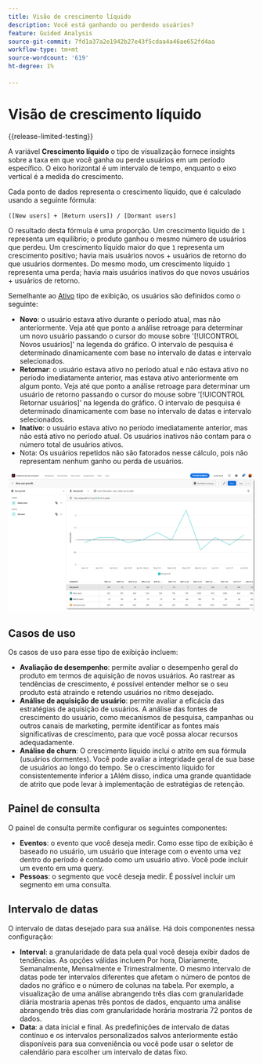 ```yaml
---
title: Visão de crescimento líquido
description: Você está ganhando ou perdendo usuários?
feature: Guided Analysis
source-git-commit: 7fd1a37a2e1942b27e43f5cdaa4a46ae652fd4aa
workflow-type: tm+mt
source-wordcount: '619'
ht-degree: 1%

---
```


# Visão de crescimento líquido

{{release-limited-testing}}

A variável **Crescimento líquido** o tipo de visualização fornece insights sobre a taxa em que você ganha ou perde usuários em um período específico. O eixo horizontal é um intervalo de tempo, enquanto o eixo vertical é a medida do crescimento.

Cada ponto de dados representa o crescimento líquido, que é calculado usando a seguinte fórmula:

`([New users] + [Return users]) / [Dormant users]`

O resultado desta fórmula é uma proporção. Um crescimento líquido de `1` representa um equilíbrio; o produto ganhou o mesmo número de usuários que perdeu. Um crescimento líquido maior do que `1` representa um crescimento positivo; havia mais usuários novos + usuários de retorno do que usuários dormentes. Do mesmo modo, um crescimento líquido `1` representa uma perda; havia mais usuários inativos do que novos usuários + usuários de retorno.

Semelhante ao [Ativo](active.md) tipo de exibição, os usuários são definidos como o seguinte:

* **Novo**: o usuário estava ativo durante o período atual, mas não anteriormente. Veja até que ponto a análise retroage para determinar um novo usuário passando o cursor do mouse sobre &#39;[!UICONTROL Novos usuários]&#39; na legenda do gráfico. O intervalo de pesquisa é determinado dinamicamente com base no intervalo de datas e intervalo selecionados.
* **Retornar**: o usuário estava ativo no período atual e não estava ativo no período imediatamente anterior, mas estava ativo anteriormente em algum ponto. Veja até que ponto a análise retroage para determinar um usuário de retorno passando o cursor do mouse sobre &#39;[!UICONTROL Retornar usuários]&#39; na legenda do gráfico. O intervalo de pesquisa é determinado dinamicamente com base no intervalo de datas e intervalo selecionados.
* **Inativo**: o usuário estava ativo no período imediatamente anterior, mas não está ativo no período atual. Os usuários inativos não contam para o número total de usuários ativos.
* Nota: Os usuários repetidos não são fatorados nesse cálculo, pois não representam nenhum ganho ou perda de usuários.

![Crescimento líquido](../assets/net-growth.png)

## Casos de uso

Os casos de uso para esse tipo de exibição incluem:

* **Avaliação de desempenho**: permite avaliar o desempenho geral do produto em termos de aquisição de novos usuários. Ao rastrear as tendências de crescimento, é possível entender melhor se o seu produto está atraindo e retendo usuários no ritmo desejado.
* **Análise de aquisição de usuário**: permite avaliar a eficácia das estratégias de aquisição de usuários. A análise das fontes de crescimento do usuário, como mecanismos de pesquisa, campanhas ou outros canais de marketing, permite identificar as fontes mais significativas de crescimento, para que você possa alocar recursos adequadamente.
* **Análise de churn**: O crescimento líquido inclui o atrito em sua fórmula (usuários dormentes). Você pode avaliar a integridade geral de sua base de usuários ao longo do tempo. Se o crescimento líquido for consistentemente inferior a `1`Além disso, indica uma grande quantidade de atrito que pode levar à implementação de estratégias de retenção.

## Painel de consulta

O painel de consulta permite configurar os seguintes componentes:

* **Eventos**: o evento que você deseja medir. Como esse tipo de exibição é baseado no usuário, um usuário que interage com o evento uma vez dentro do período é contado como um usuário ativo. Você pode incluir um evento em uma query.
* **Pessoas**: o segmento que você deseja medir. É possível incluir um segmento em uma consulta.

## Intervalo de datas

O intervalo de datas desejado para sua análise. Há dois componentes nessa configuração:

* **Interval**: a granularidade de data pela qual você deseja exibir dados de tendências. As opções válidas incluem Por hora, Diariamente, Semanalmente, Mensalmente e Trimestralmente. O mesmo intervalo de datas pode ter intervalos diferentes que afetam o número de pontos de dados no gráfico e o número de colunas na tabela. Por exemplo, a visualização de uma análise abrangendo três dias com granularidade diária mostraria apenas três pontos de dados, enquanto uma análise abrangendo três dias com granularidade horária mostraria 72 pontos de dados.
* **Data**: a data inicial e final. As predefinições de intervalo de datas contínuo e os intervalos personalizados salvos anteriormente estão disponíveis para sua conveniência ou você pode usar o seletor de calendário para escolher um intervalo de datas fixo.
